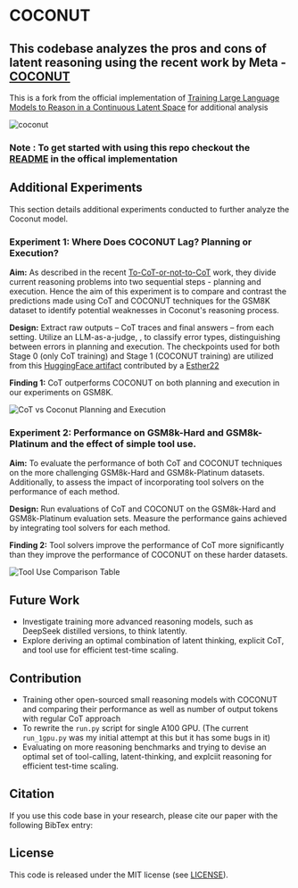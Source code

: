 # COCONUT
## This codebase analyzes the pros and cons of latent reasoning using the recent work by Meta - [COCONUT](https://github.com/facebookresearch/coconut)

This is a fork from the official implementation of [Training Large Language Models to Reason in a Continuous Latent Space](https://arxiv.org/abs/2412.06769) for additional analysis

![coconut](assets/coconut.png)

### Note : To get started with using this repo checkout the [README](https://github.com/facebookresearch/coconut) in the offical implementation


## Additional Experiments

This section details additional experiments conducted to further analyze the Coconut model.

### Experiment 1: Where Does COCONUT Lag? Planning or Execution?

**Aim:** As described in the recent [To-CoT-or-not-to-CoT](https://arxiv.org/abs/2409.12183) work, they divide current reasoning problems into two sequential steps - planning and execution. Hence the aim of this experiment is to compare and contrast the predictions made using CoT and COCONUT techniques for the GSM8K dataset to identify potential weaknesses in Coconut's reasoning process.

**Design:** Extract raw outputs – CoT traces and final answers – from each setting. Utilize an LLM-as-a-judge, , to classify error types, distinguishing between errors in planning and execution. The checkpoints used for both Stage 0 (only CoT training) and Stage 1 (COCONUT training) are utilized from this [HuggingFace artifact](https://huggingface.co/Esther22/coconut_Reproduction) contributed by a [Esther22](https://huggingface.co/Esther22)

**Finding 1:** CoT outperforms COCONUT on both planning and execution in our experiments on GSM8K.

![CoT vs Coconut Planning and Execution](path/to/your/planning_execution_image.png)

### Experiment 2: Performance on GSM8k-Hard and GSM8k-Platinum and the effect of simple tool use. 

**Aim:** To evaluate the performance of both CoT and COCONUT techniques on the more challenging GSM8k-Hard and GSM8k-Platinum datasets. Additionally, to assess the impact of incorporating tool solvers on the performance of each method.

**Design:** Run evaluations of CoT and COCONUT on the GSM8k-Hard and GSM8k-Platinum evaluation sets.  Measure the performance gains achieved by integrating tool solvers for each method.

**Finding 2:** Tool solvers improve the performance of CoT more significantly than they improve the performance of COCONUT on these harder datasets.

![Tool Use Comparison Table](path/to/your/tool_use_table_image.png)


## Future Work

*   Investigate training more advanced reasoning models, such as DeepSeek distilled versions, to think latently.
*   Explore deriving an optimal combination of latent thinking, explicit CoT, and tool use for efficient test-time scaling.

## Contribution
*   Training other open-sourced small reasoning models with COCONUT and comparing their performance as well as number of output tokens with regular CoT approach
*   To rewrite the ```run.py``` script for single A100 GPU. (The current ```run_1gpu.py``` was my initial attempt at this but it has some bugs in it)
*   Evaluating on more reasoning benchmarks and trying to devise an optimal set of tool-calling, latent-thinking, and explciit reasoning for efficient test-time scaling.

## Citation
If you use this code base in your research, please cite our paper with the following BibTex entry:




## License
This code is released under the MIT license (see [LICENSE](LICENSE)).
